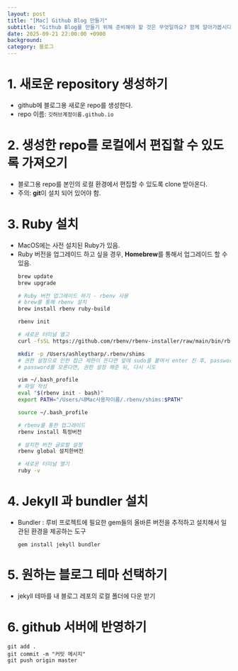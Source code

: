 ```yaml
---
layout: post
title: "[Mac] Github Blog 만들기"
subtitle: "Github Blog를 만들기 위해 준비해야 할 것은 무엇일까요? 함께 알아가봅시다!"
date: 2025-09-21 22:00:00 +0900
background: 
category: 블로그
---
```


# 1. 새로운 repository 생성하기

- github에 블로그용 새로운 repo를 생성한다.
- repo 이름: `깃허브계정이름.github.io`

# 2. 생성한 repo를 로컬에서 편집할 수 있도록 가져오기

- 블로그용 repo를 본인의 로컬 환경에서 편집할 수 있도록 clone 받아온다.
- 주의: **git**이 설치 되어 있어야 함.

# 3. Ruby 설치

- MacOS에는 사전 설치된 Ruby가 있음.
- Ruby 버전을 업그레이드 하고 싶을 경우, **Homebrew**를 통해서 업그레이드 할 수 있음.
  ```zsh
  brew update
  brew upgrade

  # Ruby 버전 업그레이드 하기 - rbenv 사용
  # brew를 통해 rbenv 설치
  brew install rbenv ruby-build

  rbenv init

  # 새로운 터미널 열고
  curl -fsSL https://github.com/rbenv/rbenv-installer/raw/main/bin/rbenv-doctor | bash

  mkdir -p /Users/ashleytharp/.rbenv/shims
  # 권한 설정으로 인한 접근 제한이 뜬다면 앞에 sudo를 붙여서 enter 친 후, password를 입력
  # password를 모른다면, 권한 설정 해준 뒤, 다시 시도

  vim ~/.bash_profile
  # 파일 작성
  eval "$(rbenv init - bash)"
  export PATH="/Users/내Mac사용자이름/.rbenv/shims:$PATH"

  source ~/.bash_profile

  # rbenv를 통한 업그레이드
  rbenv install 특정버전

  # 설치한 버전 글로벌 설정
  rbenv global 설치한버전

  # 새로운 터미널 열기
  ruby -v
  ```

# 4. Jekyll 과 bundler 설치

- Bundler : 루비 프로젝트에 필요한 gem들의 올바른 버전을 추적하고 설치해서 일관된 환경을 제공하는 도구

  ```
  gem install jekyll bundler
  ```

# 5. 원하는 블로그 테마 선택하기

- jekyll 테마를 내 블로그 레포의 로컬 폴더에 다운 받기

# 6. github 서버에 반영하기

  ```
  git add .
  git commit -m "커밋 메시지"
  git push origin master
  ```
